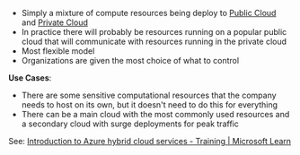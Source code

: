 - Simply a mixture of compute resources being deploy to [Public Cloud](Public%20Cloud.md) and [Private Cloud](Private%20Cloud.md)
- In practice there will probably be resources running on a popular public cloud that will communicate with resources running in the private cloud
- Most flexible model
- Organizations are given the most choice of what to control

**Use Cases**:
- There are some sensitive computational resources that the company needs to host on its own, but it doesn't need to do this for everything
- There can be a main cloud with the most commonly used resources and a secondary cloud with surge deployments for peak traffic

See: [Introduction to Azure hybrid cloud services - Training | Microsoft Learn](https://learn.microsoft.com/en-us/training/modules/intro-to-azure-hybrid-services/)